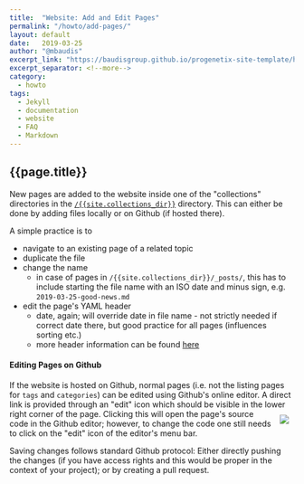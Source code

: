 ```yaml
---
title:  "Website: Add and Edit Pages"
permalink: "/howto/add-pages/"
layout: default
date:   2019-03-25
author: "@mbaudis"
excerpt_link: "https://baudisgroup.github.io/progenetix-site-template/howto/add-pages/"
excerpt_separator: <!--more-->
category:
  - howto
tags:
  - Jekyll
  - documentation
  - website
  - FAQ
  - Markdown
---
```


<!--
This page is updated at the "excerpt_link" location linked in the header. If you want to keep/update a local version, you have to remove the link; then, your local page will be opened when clicking the menu link or the excerpt.
-->

## {{page.title}}

New pages are added to the website inside one of the "collections" directories in the [`/{{site.collections_dir}}`](https://{{github_link}}/{{site.collections_dir}}) directory. This can either be done by adding files locally or on Github (if hosted there).

<!--more-->

A simple practice is to 

* navigate to an existing page of a related topic
* duplicate the file
* change the name
    - in case of pages in `/{{site.collections_dir}}/_posts/`, this has to include starting the file name with an ISO date and minus sign, e.g. `2019-03-25-good-news.md`
* edit the page's YAML header
    - date, again; will override date in file name - not strictly needed if correct date there, but good practice for all pages (influences sorting etc.)
    - more header information can be found [here](./progenetix-template-yaml-headers.html)
    
    
#### Editing Pages on Github

If the website is hosted on Github, normal pages (i.e. not the listing pages for `tags` and `categories`) can be edited using Github's online editor. A direct link is provided through an "edit" icon which should be visible in the lower right corner of the page. <img align="right" style="margin: 10px;" src="{{ 'assets/img/icons8-edit-file-26.png' | relative_url }}" /> Clicking this will open the page's source code in the Github editor; however, to change the code one still needs to click on the "edit" icon of the editor's menu bar.

Saving changes follows standard Github protocol: Either directly pushing the changes (if you have access rights and this would be proper in the context of your project); or by creating a pull request.

